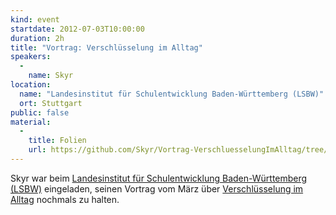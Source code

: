 ```yaml
---
kind: event
startdate: 2012-07-03T10:00:00
duration: 2h
title: "Vortrag: Verschlüsselung im Alltag"
speakers:
  -
    name: Skyr
location:
  name: "Landesinstitut für Schulentwicklung Baden-Württemberg (LSBW)"
  ort: Stuttgart
public: false
material:
  -
    title: Folien
    url: https://github.com/Skyr/Vortrag-VerschluesselungImAlltag/tree/201207-lsbw
---
```

Skyr war beim [Landesinstitut für Schulentwicklung Baden-Württemberg
(LSBW)](http://www.ls-bw.de/) eingeladen, seinen Vortrag vom März über
[Verschlüsselung im Alltag](/events/201203-verschluesselung-im-alltag/)
nochmals zu halten.
